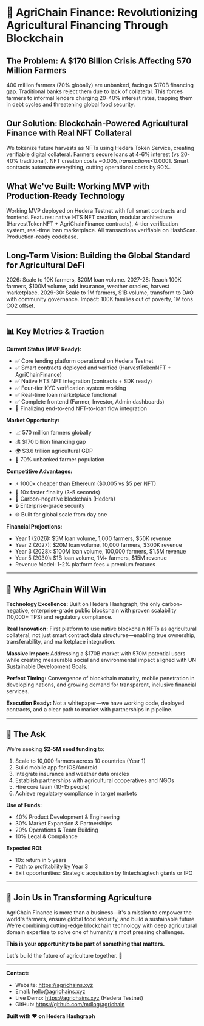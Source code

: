 # 🌾 AgriChain Finance: Revolutionizing Agricultural Financing Through Blockchain

## The Problem: A $170 Billion Crisis Affecting 570 Million Farmers

400 million farmers (70% globally) are unbanked, facing a $170B financing gap. Traditional banks reject them due to lack of collateral. This forces farmers to informal lenders charging 20-40% interest rates, trapping them in debt cycles and threatening global food security.

## Our Solution: Blockchain-Powered Agricultural Finance with Real NFT Collateral

We tokenize future harvests as NFTs using Hedera Token Service, creating verifiable digital collateral. Farmers secure loans at 4-6% interest (vs 20-40% traditional). NFT creation costs ~$0.005, transactions <$0.0001. Smart contracts automate everything, cutting operational costs by 90%.

## What We've Built: Working MVP with Production-Ready Technology

Working MVP deployed on Hedera Testnet with full smart contracts and frontend. Features: native HTS NFT creation, modular architecture (HarvestTokenNFT + AgriChainFinance contracts), 4-tier verification system, real-time loan marketplace. All transactions verifiable on HashScan. Production-ready codebase.

## Long-Term Vision: Building the Global Standard for Agricultural DeFi

2026: Scale to 10K farmers, $20M loan volume. 2027-28: Reach 100K farmers, $100M volume, add insurance, weather oracles, harvest marketplace. 2029-30: Scale to 1M farmers, $1B volume, transform to DAO with community governance. Impact: 100K families out of poverty, 1M tons CO2 offset.

---

## 📊 Key Metrics & Traction

**Current Status (MVP Ready):**
- ✅ Core lending platform operational on Hedera Testnet
- ✅ Smart contracts deployed and verified (HarvestTokenNFT + AgriChainFinance)
- ✅ Native HTS NFT integration (contracts + SDK ready)
- ✅ Four-tier KYC verification system working
- ✅ Real-time loan marketplace functional
- ✅ Complete frontend (Farmer, Investor, Admin dashboards)
- 🔄 Finalizing end-to-end NFT-to-loan flow integration

**Market Opportunity:**
- 📈 570 million farmers globally
- 💰 $170 billion financing gap
- 🌍 $3.6 trillion agricultural GDP
- 🎯 70% unbanked farmer population

**Competitive Advantages:**
- ⚡ 1000x cheaper than Ethereum ($0.005 vs $5 per NFT)
- 🚀 10x faster finality (3-5 seconds)
- 🌱 Carbon-negative blockchain (Hedera)
- 🔒 Enterprise-grade security
- 🌐 Built for global scale from day one

**Financial Projections:**
- Year 1 (2026): $5M loan volume, 1,000 farmers, $50K revenue
- Year 2 (2027): $20M loan volume, 10,000 farmers, $300K revenue
- Year 3 (2028): $100M loan volume, 100,000 farmers, $1.5M revenue
- Year 5 (2030): $1B loan volume, 1M+ farmers, $15M revenue
- Revenue Model: 1-2% platform fees + premium features

---

## 🎯 Why AgriChain Will Win

**Technology Excellence:** Built on Hedera Hashgraph, the only carbon-negative, enterprise-grade public blockchain with proven scalability (10,000+ TPS) and regulatory compliance.

**Real Innovation:** First platform to use native blockchain NFTs as agricultural collateral, not just smart contract data structures—enabling true ownership, transferability, and marketplace integration.

**Massive Impact:** Addressing a $170B market with 570M potential users while creating measurable social and environmental impact aligned with UN Sustainable Development Goals.

**Perfect Timing:** Convergence of blockchain maturity, mobile penetration in developing nations, and growing demand for transparent, inclusive financial services.

**Execution Ready:** Not a whitepaper—we have working code, deployed contracts, and a clear path to market with partnerships in pipeline.

---

## 💼 The Ask

We're seeking **$2-5M seed funding** to:
1. Scale to 10,000 farmers across 10 countries (Year 1)
2. Build mobile app for iOS/Android
3. Integrate insurance and weather data oracles
4. Establish partnerships with agricultural cooperatives and NGOs
5. Hire core team (10-15 people)
6. Achieve regulatory compliance in target markets

**Use of Funds:**
- 40% Product Development & Engineering
- 30% Market Expansion & Partnerships
- 20% Operations & Team Building
- 10% Legal & Compliance

**Expected ROI:**
- 10x return in 5 years
- Path to profitability by Year 3
- Exit opportunities: Strategic acquisition by fintech/agtech giants or IPO

---

## 🌟 Join Us in Transforming Agriculture

AgriChain Finance is more than a business—it's a mission to empower the world's farmers, ensure global food security, and build a sustainable future. We're combining cutting-edge blockchain technology with deep agricultural domain expertise to solve one of humanity's most pressing challenges.

**This is your opportunity to be part of something that matters.**

Let's build the future of agriculture together. 🌾

---

**Contact:**
- Website: https://agrichains.xyz
- Email: hello@agrichains.xyz
- Live Demo: https://agrichains.xyz (Hedera Testnet)
- GitHub: https://github.com/mdlog/agrichain

**Built with ❤️ on Hedera Hashgraph**

